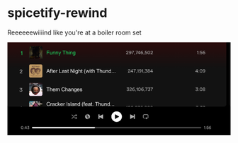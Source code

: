 # spicetify-rewind
Reeeeeewiiiind like you're at a boiler room set

![Spotify control player with a new record vnyl button near the back button](./screenshot.png)
